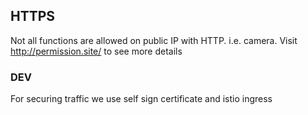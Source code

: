 ## HTTPS

Not all functions are allowed on public IP with HTTP. i.e. camera. Visit http://permission.site/ to see more details

### DEV
For securing traffic we use self sign certificate and istio ingress 
